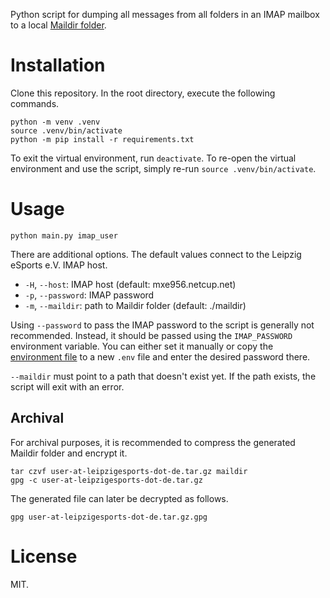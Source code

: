 Python script for dumping all messages from all folders in an IMAP mailbox to a local [Maildir folder](https://en.wikipedia.org/wiki/Maildir).

# Installation

Clone this repository.
In the root directory, execute the following commands.

```
python -m venv .venv
source .venv/bin/activate
python -m pip install -r requirements.txt
```

To exit the virtual environment, run `deactivate`.
To re-open the virtual environment and use the script, simply re-run `source .venv/bin/activate`.

# Usage

```
python main.py imap_user
```

There are additional options.
The default values connect to the Leipzig eSports e.V. IMAP host.

- `-H`, `--host`: IMAP host (default: mxe956.netcup.net)
- `-p`, `--password`: IMAP password
- `-m`, `--maildir`: path to Maildir folder (default: ./maildir)

Using `--password` to pass the IMAP password to the script is generally not recommended.
Instead, it should be passed using the `IMAP_PASSWORD` environment variable.
You can either set it manually or copy the [environment file](.env.example) to a new `.env` file and enter the 
desired password there.

`--maildir` must point to a path that doesn't exist yet.
If the path exists, the script will exit with an error.

## Archival

For archival purposes, it is recommended to compress the generated Maildir folder and encrypt it.

```
tar czvf user-at-leipzigesports-dot-de.tar.gz maildir
gpg -c user-at-leipzigesports-dot-de.tar.gz
```

The generated file can later be decrypted as follows.

```
gpg user-at-leipzigesports-dot-de.tar.gz.gpg
```

# License

MIT.
